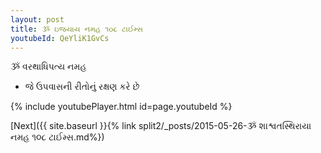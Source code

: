 ```yaml
---
layout: post
title: ૐ ઇજયાય નમહ ૧૦૮ ટાઈમ્સ
youtubeId: QeYliK1GvCs
---
```

 
 
 ૐ વરથાધિપત્ય નમહ  
 
 -  જે ઉપવાસની રીતોનું રક્ષણ કરે છે 
 
  
 
  
 
 
 
 
 
 


{% include youtubePlayer.html id=page.youtubeId %}
 
[Next]({{ site.baseurl }}{% link  split2/_posts/2015-05-26-ૐ શાશ્વતસ્થિરાયા નમહ ૧૦૮ ટાઈમ્સ.md%})
 
